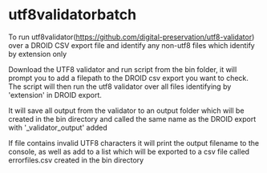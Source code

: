 # utf8validatorbatch
To run utf8validator(https://github.com/digital-preservation/utf8-validator) over a DROID CSV export file and identify any non-utf8 files which identify by extension only

Download the UTF8 validator and run script from the bin folder, it will prompt you to add a filepath to the DROID csv export you want to check. The script will then run the utf8 validator over all files identifying by 'extension' in DROID export. 

It will save all output from the validator to an output folder which will be created in the bin directory and called the same name as the DROID export with '_validator_output' added

If file contains invalid UTF8 characters it will print the output filename to the console, as well as add to a list which will be exported to a csv file called errorfiles.csv created in the bin directory
